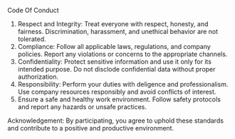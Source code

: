 Code Of Conduct
1. Respect and Integrity: Treat everyone with respect, honesty, and fairness.
Discrimination, harassment, and unethical behavior are not tolerated.
2. Compliance: Follow all applicable laws, regulations, and company policies. Report any violations or concerns to the appropriate channels.
3. Confidentiality: Protect sensitive information and use it only for its intended purpose. Do not disclode confidential data without proper authorization.
4. Responsibility: Perform your duties with deligence and professionalism. Use company resources responsibly and avoid conflicts of interest.
5. Ensure a safe and healthy work environment. Follow safety protocols and report any hazards or unsafe practices.

Acknowledgement: By participating, you agree to uphold these standards and contribute to a positive and productive environment.
